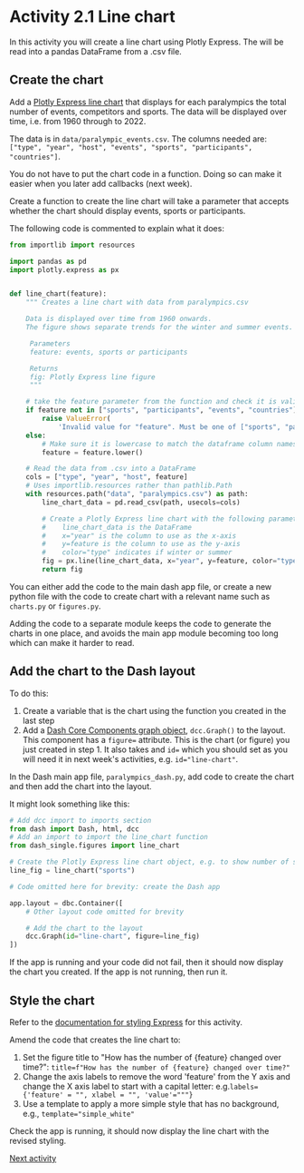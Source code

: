 # Activity 2.1 Line chart

In this activity you will create a line chart using Plotly Express. The will be read into a pandas DataFrame from a .csv
file.

## Create the chart

Add a [Plotly Express line chart](https://plotly.com/python-api-reference/generated/plotly.express.line.html) that
displays for each paralympics the total number of events, competitors and sports. The data will be displayed over time,
i.e. from 1960 through to 2022.

The data is in `data/paralympic_events.csv`. The columns needed
are: `["type", "year", "host", "events", "sports", "participants", "countries"]`.

You do not have to put the chart code in a function. Doing so can make it easier when you later add callbacks (next
week).

Create a function to create the line chart will take a parameter that accepts whether the chart should display events,
sports or participants.

The following code is commented to explain what it does:

```python
from importlib import resources

import pandas as pd
import plotly.express as px


def line_chart(feature):
    """ Creates a line chart with data from paralympics.csv

    Data is displayed over time from 1960 onwards.
    The figure shows separate trends for the winter and summer events.

     Parameters
     feature: events, sports or participants

     Returns
     fig: Plotly Express line figure
     """

    # take the feature parameter from the function and check it is valid
    if feature not in ["sports", "participants", "events", "countries"]:
        raise ValueError(
            'Invalid value for "feature". Must be one of ["sports", "participants", "events", "countries"]')
    else:
        # Make sure it is lowercase to match the dataframe column names
        feature = feature.lower()

    # Read the data from .csv into a DataFrame
    cols = ["type", "year", "host", feature]
    # Uses importlib.resources rather than pathlib.Path
    with resources.path("data", "paralympics.csv") as path:
        line_chart_data = pd.read_csv(path, usecols=cols)

        # Create a Plotly Express line chart with the following parameters
        #    line_chart_data is the DataFrame
        #    x="year" is the column to use as the x-axis
        #    y=feature is the column to use as the y-axis
        #    color="type" indicates if winter or summer
        fig = px.line(line_chart_data, x="year", y=feature, color="type")
        return fig
```

You can either add the code to the main dash app file, or create a new python file with the code to create chart with a
relevant name such as `charts.py` or `figures.py`.

Adding the code to a separate module keeps the code to generate the charts in one place, and avoids the main app module
becoming too long which can make it harder to read.

## Add the chart to the Dash layout

To do this:

1. Create a variable that is the chart using the function you created in the last step
2. Add a [Dash Core Components graph object](https://dash.plotly.com/dash-core-components/graph), `dcc.Graph()` to the
   layout. This component has a `figure=` attribute. This is the chart (or figure) you just created in step 1. It also
   takes and `id=` which you should set as you will need it in next week's activities, e.g. `id="line-chart"`.

In the Dash main app file, `paralympics_dash.py`, add code to create the chart and then add the chart into the layout.

It might look something like this:

```python
# Add dcc import to imports section
from dash import Dash, html, dcc
# Add an import to import the line_chart function
from dash_single.figures import line_chart

# Create the Plotly Express line chart object, e.g. to show number of sports
line_fig = line_chart("sports")

# Code omitted here for brevity: create the Dash app

app.layout = dbc.Container([
    # Other layout code omitted for brevity

    # Add the chart to the layout
    dcc.Graph(id="line-chart", figure=line_fig)
])
```

If the app is running and your code did not fail, then it should now display the chart you created. If the app is not
running, then run it.

## Style the chart

Refer to the [documentation for styling Express](https://plotly.com/python/styling-plotly-express/) for this activity.

Amend the code that creates the line chart to:

1. Set the figure title to "How has the number of {feature} changed over time?":
   `title=f"How has the number of {feature} changed over time?"`
2. Change the axis labels to remove the word 'feature' from the Y axis and change the X axis label
   to start with a capital letter: e.g.`labels={'feature' = "", xlabel = "", 'value'="""}`
3. Use a template to apply a more simple style that has no background, e.g., `template="simple_white"`

Check the app is running, it should now display the line chart with the revised styling.

[Next activity](2-2-bar-chart.md)